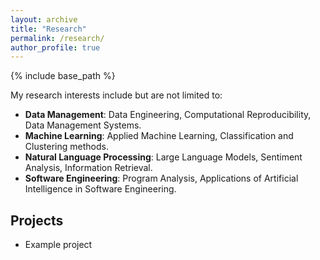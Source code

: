 ```yaml
---
layout: archive
title: "Research"
permalink: /research/
author_profile: true
---
```


{% include base_path %}

My research interests include but are not limited to:
* **Data Management**: Data Engineering, Computational Reproducibility, Data Management Systems.
* **Machine Learning**: Applied Machine Learning, Classification and Clustering methods.
* **Natural Language Processing**: Large Language Models, Sentiment Analysis, Information Retrieval.
* **Software Engineering**: Program Analysis, Applications of Artificial Intelligence in Software Engineering.

Projects
--------
* Example project

